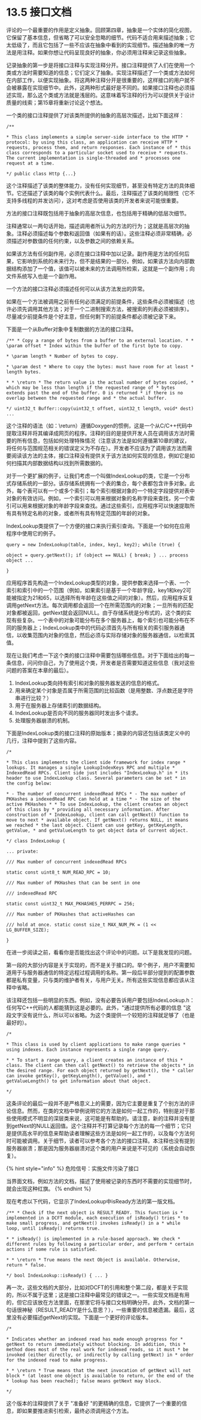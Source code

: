 # 13.5 接口文档

评论的一个最重要的作用是定义抽象。回顾第四章，抽象是一个实体的简化视图，它保留了基本信息，但省略了可以安全忽略的细节。代码不适合用来描述抽象；它太低级了，而且它包括了一些不应该在抽象中看到的实现细节。描述抽象的唯一方法是用注释。如果你想让代码呈现良好的抽象，你必须用注释来记录这些抽象。

记录抽象的第一步是将接口注释与实现注释分开。接口注释提供了人们在使用一个类或方法时需要知道的信息；它们定义了抽象。实现注释描述了一个类或方法如何在内部工作，以便实现抽象。将这两种注释分开是很重要的，这样接口的用户就不会被暴露在实现细节中。此外，这两种形式最好是不同的。如果接口注释也必须描述实现，那么这个类或方法就是浅层的。这意味着写注释的行为可以提供关于设计质量的线索；第15章将重新讨论这个想法。

一个类的接口注释提供了对该类所提供的抽象的高层次描述，比如下面这样：

```
/**

* This class implements a simple server-side interface to the HTTP * protocol: by using this class, an application can receive HTTP * requests, process them, and return responses. Each instance of * this class corresponds to a particular socket used to receive * requests. The current implementation is single-threaded and * processes one request at a time.

*/ public class Http {...}
```

这个注释描述了该类的整体能力，没有任何实现细节，甚至没有特定方法的具体细节。它还描述了该类的每个实例代表什么。最后，注释描述了该类的局限性（它不支持多线程的并发访问），这对考虑是否使用该类的开发者来说可能很重要。

方法的接口注释既包括用于抽象的高层次信息，也包括用于精确的低层次细节。

注释通常以一两句话开始，描述调用者所认为的方法的行为；这就是高层次的抽象。注释必须描述每个参数和返回值（如果有的话）。这些注释必须非常精确，必须描述对参数值的任何约束，以及参数之间的依赖关系。

如果该方法有任何副作用，必须在接口注释中加以记录。副作用是方法的任何后果，它影响到系统的未来行为，但不是结果的一部分。例如，如果该方法向内部数据结构添加了一个值，该值可以被未来的方法调用所检索，这就是一个副作用；向文件系统写入也是一个副作用。

一个方法的接口注释必须描述任何可以从该方法发出的异常。

如果在一个方法被调用之前有任何必须满足的前提条件，这些条件必须被描述（也许必须先调用其他方法；对于一个二进制搜索方法，被搜索的列表必须被排序）。尽量减少前提条件是个好主意，但任何剩下的前提条件都必须被记录下来。

下面是一个从Buffer对象中复制数据的方法的接口注释。

```
/** * Copy a range of bytes from a buffer to an external location. * * \param offset * Index within the buffer of the first byte to copy.

* \param length * Number of bytes to copy.

* \param dest * Where to copy the bytes: must have room for at least * length bytes.

* * \return * The return value is the actual number of bytes copied, * which may be less than length if the requested range of * bytes extends past the end of the buffer. 0 is returned * if there is no overlap between the requested range and * the actual buffer.

*/ uint32_t Buffer::copy(uint32_t offset, uint32_t length, void* dest) ...
```

这个注释的语法（如：\return）遵循Doxygen的惯例，这是一个从C/C++代码中提取注释并将其编译成网页的程序。注释的目的是提供开发人员在调用该方法时需要的所有信息，包括如何处理特殊情况（注意该方法是如何遵循第10章的建议，将任何与范围规范相关的错误定义为不存在）。开发者不应该为了调用该方法而需要阅读该方法的主体，接口注释没有提供关于该方法如何实现的信息，例如它是如何扫描其内部数据结构以找到所需数据的。

对于一个更扩展的例子，让我们考虑一个叫做IndexLookup的类，它是一个分布式存储系统的一部分。该存储系统拥有一个表的集合，每个表都包含许多对象。此外，每个表可以有一个或多个索引；每个索引根据对象的一个特定字段提供对表中对象的有效访问。例如，一个索引可以用来根据对象的名称字段来查找，另一个索引可以用来根据对象的年龄字段来查找。通过这些索引，应用程序可以快速提取所有具有特定名称的对象，或者所有具有特定范围的年龄的对象。

IndexLookup类提供了一个方便的接口来执行索引查询。下面是一个如何在应用程序中使用它的例子。

```
query = new IndexLookup(table, index, key1, key2); while (true) {

object = query.getNext(); if (object == NULL) { break; } ... process object ...

}
```

应用程序首先构造一个IndexLookup类型的对象，提供参数来选择一个表、一个索引和索引中的一个范围（例如，如果索引是基于一个年龄字段，key1和key2可能被指定为21和65，以选择所有年龄在这些值之间的对象）。然后，应用程序反复调用getNext方法。每次调用都会返回一个在所需范围内的对象；一旦所有的匹配对象都被返回，getNext就会返回NULL。由于存储系统是分布式的，这个类的实现有些复杂。一个表中的对象可能分布在多个服务器上，每个索引也可能分布在不同的服务器上；IndexLookup类中的代码必须首先与所有相关的索引服务器通信，以收集范围内对象的信息，然后必须与实际存储对象的服务器通信，以检索其值。

现在让我们考虑一下这个类的接口注释中需要包括哪些信息。对于下面给出的每一条信息，问问你自己，为了使用这个类，开发者是否需要知道这些信息（我对这些问题的答案在本章的最后）。

1. IndexLookup类向持有索引和对象的服务器发送的信息的格式。
2. 用来确定某个对象是否属于所需范围的比较函数（是用整数、浮点数还是字符串进行比较？）&#x20;
3. 用于在服务器上存储索引的数据结构。
4. IndexLookup是否向不同的服务器同时发出多个请求。
5. 处理服务器崩溃的机制。

下面是IndexLookup类的接口注释的原始版本；摘录的内容还包括该类定义中的几行，注释中提到了这些内容。

```
/*

* This class implements the client side framework for index range * lookups. It manages a single LookupIndexKeys RPC and multiple * IndexedRead RPCs. Client side just includes "IndexLookup.h" in * its header to use IndexLookup class. Several parameters can be set * in the config below:

* - The number of concurrent indexedRead RPCs * - The max number of PKHashes a indexedRead RPC can hold at a time * - The size of the active PKHashes * * To use IndexLookup, the client creates an object of this class by * providing all necessary information. After construction of * IndexLookup, client can call getNext() function to move to next * available object. If getNext() returns NULL, it means we reached * the last object. Client can use getKey, getKeyLength, getValue, * and getValueLength to get object data of current object.

*/ class IndexLookup {

... private:

/// Max number of concurrent indexedRead RPCs

static const uint8_t NUM_READ_RPC = 10;

/// Max number of PKHashes that can be sent in one

/// indexedRead RPC

static const uint32_t MAX_PKHASHES_PERRPC = 256;

/// Max number of PKHashes that activeHashes can

/// hold at once. static const size_t MAX_NUM_PK = (1 << LG_BUFFER_SIZE);

}
```

在进一步阅读之前，看看你是否能找出这个评论中的问题。以下是我发现的问题。

第一段的大部分内容是关于实现的，而不是关于接口的。举个例子，用户不需要知道用于与服务器通信的特定远程过程调用的名称。第一段后半部分提到的配置参数都是私有变量，只与类的维护者有关，与用户无关。所有这些实现信息都应该从注释中省略。

该注释还包括一些明显的东西。例如，没有必要告诉用户要包括IndexLookup.h：任何写C++代码的人都能猜到这是必要的。此外，"通过提供所有必要的信息 "这段文字没有说什么，所以可以省略。为这个类提供一个较短的注释就足够了（也是最好的）。

```
/*

* This class is used by client applications to make range queries * using indexes. Each instance represents a single range query.

* * To start a range query, a client creates an instance of this * class. The client can then call getNext() to retrieve the objects * in the desired range. For each object returned by getNext(), the * caller can invoke getKey(), getKeyLength(), getValue(), and * getValueLength() to get information about that object.

*/
```

这条评论的最后一段并不是严格意义上的需要，因为它主要是重复了个别方法的评论信息。然而，在类的文档中举例说明它的方法是如何一起工作的，特别是对于那些使用模式不明显的深层类来说，这可能是有帮助的。请注意，新的注释并没有提到getNext的NULL返回值。这个注释并不打算记录每个方法的每一个细节；它只是提供高水平的信息来帮助读者理解这些方法是如何一起工作的，以及每个方法何时可能被调用。关于细节，读者可以参考各个方法的接口注释。本注释也没有提到服务器崩溃；那是因为服务器崩溃对这个类的用户来说是不可见的（系统会自动恢复）。

{% hint style="info" %}
危险信号：实施文件污染了接口

当界面文档，例如方法的文档，描述了使用被记录的东西时不需要的实现细节时，就会出现这种红旗。
{% endhint %}

现在考虑以下代码，它显示了IndexLookup中isReady方法的第一版文档。

```
/** * Check if the next object is RESULT_READY. This function is * implemented in a DCFT module, each execution of isReady() tries * to make small progress, and getNext() invokes isReady() in a * while loop, until isReady() returns true.

* * isReady() is implemented in a rule-based approach. We check * different rules by following a particular order, and perform * certain actions if some rule is satisfied.

* * \return * True means the next Object is available. Otherwise, return * false.

*/ bool IndexLookup::isReady() { ... }
```

再一次，这些文档的大部分，比如对DCFT的引用和整个第二段，都是关于实现的，所以不属于这里；这是接口注释中最常见的错误之一。一些实现文档是有用的，但它应该放在方法里面，在那里它将与接口文档明确分开。此外，文档的第一句话很神秘（RESULT\_READY是什么意思？），一些重要的信息被遗漏。最后，这里没有必要描述getNext的实现。下面是一个更好的评论版本。

```
/*

* Indicates whether an indexed read has made enough progress for * getNext to return immediately without blocking. In addition, this * method does most of the real work for indexed reads, so it must * be invoked (either directly, or indirectly by calling getNext) in * order for the indexed read to make progress.

* * \return * True means that the next invocation of getNext will not block * (at least one object is available to return, or the end of the * lookup has been reached); false means getNext may block.

*/
```

这个版本的注释提供了关于 "准备好 "的更精确的信息，它提供了一个重要的信息，即如果要推进索引检索，最终必须调用这个方法。

